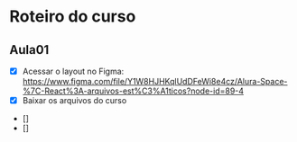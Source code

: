 # Roteiro do curso

## Aula01

- [x] Acessar o layout no Figma: https://www.figma.com/file/Y1W8HJHKqlUdDFeWi8e4cz/Alura-Space-%7C-React%3A-arquivos-est%C3%A1ticos?node-id=89-4
- [x] Baixar os arquivos do curso
- []
- []
